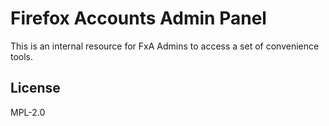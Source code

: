 # Firefox Accounts Admin Panel

This is an internal resource for FxA Admins to access a set of convenience tools.

## License

MPL-2.0
